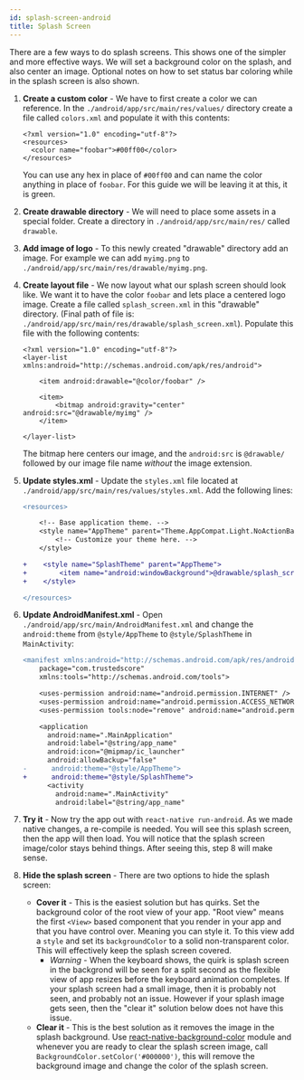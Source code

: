```yaml
---
id: splash-screen-android
title: Splash Screen
---
```


There are a few ways to do splash screens. This shows one of the simpler and more effective ways. We will set a background color on the splash, and also center an image. Optional notes on how to set status bar coloring while in the splash screen is also shown.

1. **Create a custom color** - We have to first create a color we can reference. In the `./android/app/src/main/res/values/` directory create a file called `colors.xml` and populate it with this contents:
  
    ```
    <?xml version="1.0" encoding="utf-8"?>
    <resources>
      <color name="foobar">#00ff00</color>
    </resources>
    ```
  
    You can use any hex in place of `#00ff00` and can name the color anything in place of `foobar`. For this guide we will be leaving it at this, it is green.

2. **Create drawable directory** - We will need to place some assets in a special folder. Create a directory in `./android/app/src/main/res/` called `drawable`.

3. **Add image of logo** - To this newly created "drawable" directory add an image. For example we can add `myimg.png` to `./android/app/src/main/res/drawable/myimg.png`.

4. **Create layout file** - We now layout what our splash screen should look like. We want it to have the color `foobar` and lets place a centered logo image. Create a file called `splash_screen.xml` in this "drawable" directory. (Final path of file is: `./android/app/src/main/res/drawable/splash_screen.xml`). Populate this file with the following contents:

    ```
    <?xml version="1.0" encoding="utf-8"?>
    <layer-list xmlns:android="http://schemas.android.com/apk/res/android">

        <item android:drawable="@color/foobar" />

        <item>
            <bitmap android:gravity="center" android:src="@drawable/myimg" />
        </item>

    </layer-list>
    ```
    
    The bitmap here centers our image, and the `android:src` is `@drawable/` followed by our image file name *without* the image extension.  
    
5. **Update styles.xml** - Update the `styles.xml` file located at `./android/app/src/main/res/values/styles.xml`. Add the following lines:

    ```diff
    <resources>

        <!-- Base application theme. -->
        <style name="AppTheme" parent="Theme.AppCompat.Light.NoActionBar">
            <!-- Customize your theme here. -->
        </style>

    +    <style name="SplashTheme" parent="AppTheme">
    +        <item name="android:windowBackground">@drawable/splash_screen</item>
    +    </style>

    </resources>
    ```
    
6. **Update AndroidManifest.xml** - Open `./android/app/src/main/AndroidManifest.xml` and change the `android:theme` from `@style/AppTheme` to `@style/SplashTheme` in `MainActivity`:

    ```diff
    <manifest xmlns:android="http://schemas.android.com/apk/res/android"
        package="com.trustedscore"
        xmlns:tools="http://schemas.android.com/tools">

        <uses-permission android:name="android.permission.INTERNET" />
        <uses-permission android:name="android.permission.ACCESS_NETWORK_STATE" />
        <uses-permission tools:node="remove" android:name="android.permission.READ_PHONE_STATE" />

        <application
          android:name=".MainApplication"
          android:label="@string/app_name"
          android:icon="@mipmap/ic_launcher"
          android:allowBackup="false"
    -      android:theme="@style/AppTheme">
    +      android:theme="@style/SplashTheme">
          <activity
            android:name=".MainActivity"
            android:label="@string/app_name"
    ```

7. **Try it** - Now try the app out with `react-native run-android`. As we made native changes, a re-compile is needed. You will see this splash screen, then the app will then load. You will notice that the splash screen image/color stays behind things. After seeing this, step 8 will make sense.

8. **Hide the splash screen** - There are two options to hide the splash screen:

      * **Cover it** - This is the easiest solution but has quirks. Set the background color of the root view of your app. "Root view" means the first `<View>` based component that you render in your app and that you have control over. Meaning you can style it. To this view add a `style` and set its `backgroundColor` to a solid non-transparent color. This will effectively keep the splash screen covered.
        * *Warning* - When the keyboard shows, the quirk is splash screen in the backgrond will be seen for a split second as the flexible view of app resizes before the keyboard animation completes. If your splash screen had a small image, then it is probably not seen, and probably not an issue. However if your splash image gets seen, then the "clear it" solution below does not have this issue.
      * **Clear it** - This is the best solution as it removes the image in the splash background. Use [react-native-background-color](https://github.com/ramilushev/react-native-background-color) module and whenever you are ready to clear the splash screen image, call `BackgroundColor.setColor('#000000')`, this will remove the background image and change the color of the splash screen.
